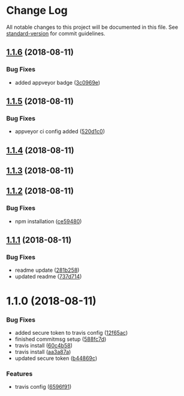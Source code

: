 # Change Log

All notable changes to this project will be documented in this file. See [standard-version](https://github.com/conventional-changelog/standard-version) for commit guidelines.

<a name="1.1.6"></a>
## [1.1.6](https://github.com/basics/blueprint-npm-module/compare/v1.1.5...v1.1.6) (2018-08-11)


### Bug Fixes

* added appveyor badge ([3c0969e](https://github.com/basics/blueprint-npm-module/commit/3c0969e))



<a name="1.1.5"></a>
## [1.1.5](https://github.com/basics/blueprint-npm-module/compare/v1.1.4...v1.1.5) (2018-08-11)


### Bug Fixes

* appveyor ci config added ([520d1c0](https://github.com/basics/blueprint-npm-module/commit/520d1c0))



<a name="1.1.4"></a>
## [1.1.4](https://github.com/basics/blueprint-npm-module/compare/v1.1.3...v1.1.4) (2018-08-11)



<a name="1.1.3"></a>
## [1.1.3](https://github.com/basics/blueprint-npm-module/compare/v1.1.2...v1.1.3) (2018-08-11)



<a name="1.1.2"></a>
## [1.1.2](https://github.com/basics/blueprint-npm-module/compare/v1.1.1...v1.1.2) (2018-08-11)


### Bug Fixes

* npm installation ([ce59480](https://github.com/basics/blueprint-npm-module/commit/ce59480))



<a name="1.1.1"></a>
## [1.1.1](https://github.com/basics/blueprint-npm-module/compare/v1.1.0...v1.1.1) (2018-08-11)


### Bug Fixes

* readme update ([281b258](https://github.com/basics/blueprint-npm-module/commit/281b258))
* updated readme ([737d714](https://github.com/basics/blueprint-npm-module/commit/737d714))



<a name="1.1.0"></a>
# 1.1.0 (2018-08-11)


### Bug Fixes

* added secure token to travis config ([12f65ac](https://github.com/basics/blueprint-npm-module/commit/12f65ac))
* finished commitmsg setup ([588fc7d](https://github.com/basics/blueprint-npm-module/commit/588fc7d))
* travis install ([60c4b58](https://github.com/basics/blueprint-npm-module/commit/60c4b58))
* travis install ([aa3a87a](https://github.com/basics/blueprint-npm-module/commit/aa3a87a))
* updated secure token ([b44869c](https://github.com/basics/blueprint-npm-module/commit/b44869c))


### Features

* travis config ([6596f91](https://github.com/basics/blueprint-npm-module/commit/6596f91))
